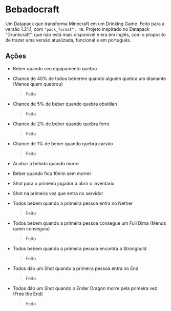 # Bebadocraft
Um Datapack que transforma Minecraft em um Drinking Game. Feito para a versão 1.21.1, com ```"pack_format": 48```. Projeto inspirado no Datapack "Drunkcraft", que não está mais disponível e era em inglês, com o proposito de trazer uma versão atualizada, funcional e em português.

## Ações
- Beber quando seu equipamento quebra

- Chance de 40% de todos beberem quando alguém quebra um diamante (Menos quem quebrou)
	> Feito

- Chance de 5% de beber quando quebra obsidian
	> Feito

- Chance de 2% de beber quando quebra ferro
	> Feito

- Chance de 1% de beber quando quebra carvão
	> Feito

- Acabar a bebida quando morre

- Beber quando fica 10min sem morrer

- Shot para o primeiro jogador a abrir o inventario

- Shot na primeira vez que entra no servidor

- Todos bebem quando a primeira pessoa entra no Nether
	> Feito

- Todos bebem quando a primeira pessoa consegue um Full Dima (Menos quem conseguiu)
	> Feito

- Todos bebem quando a primeira pessoa encontra a Stronghold
	> Feito

- Todos dão um Shot quando a primeira pessoa entra no End
	> Feito

- Todos dão um Shot quando o Ender Dragon morre pela primeira vez (Free the End)
	> Feito